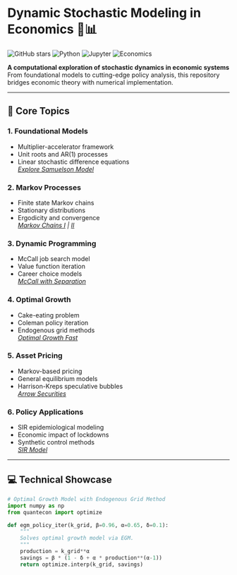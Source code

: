 # Dynamic Stochastic Modeling in Economics 🌌📊

![GitHub stars](https://img.shields.io/github/stars/yourusername/repo?style=social)
![Python](https://img.shields.io/badge/Python-3.8%2B-blue?logo=python)
![Jupyter](https://img.shields.io/badge/Jupyter-Notebook-orange?logo=jupyter)
![Economics](https://img.shields.io/badge/Economics-Macro%2FQuant-8A2BE2)

**A computational exploration of stochastic dynamics in economic systems**  
From foundational models to cutting-edge policy analysis, this repository bridges economic theory with numerical implementation.

---

## 🧠 Core Topics

### 1. **Foundational Models**
- Multiplier-accelerator framework
- Unit roots and AR(1) processes
- Linear stochastic difference equations  
*[Explore Samuelson Model](https://python.quantecon.org/samuelson.html)*

### 2. **Markov Processes**
- Finite state Markov chains
- Stationary distributions
- Ergodicity and convergence  
*[Markov Chains I](https://intro.quantecon.org/markov_chains_I.html) | [II](https://intro.quantecon.org/markov_chains_II.html)*

### 3. **Dynamic Programming**
- McCall job search model
- Value function iteration
- Career choice models  
*[McCall with Separation](https://python.quantecon.org/mccall_model_with_separation.html)*

### 4. **Optimal Growth**
- Cake-eating problem
- Coleman policy iteration
- Endogenous grid methods  
*[Optimal Growth Fast](https://python.quantecon.org/optgrowth_fast.html)*

### 5. **Asset Pricing**
- Markov-based pricing
- General equilibrium models
- Harrison-Kreps speculative bubbles  
*[Arrow Securities](https://python.quantecon.org/ge_arrow.html)*

### 6. **Policy Applications**
- SIR epidemiological modeling
- Economic impact of lockdowns
- Synthetic control methods  
*[SIR Model](https://python.quantecon.org/sir_model.html)*

---

## 💻 Technical Showcase

```python
# Optimal Growth Model with Endogenous Grid Method
import numpy as np
from quantecon import optimize

def egm_policy_iter(k_grid, β=0.96, α=0.65, δ=0.1):
    """
    Solves optimal growth model via EGM.
    """
    production = k_grid**α
    savings = β * (1 - δ + α * production**(α-1))
    return optimize.interp(k_grid, savings)
```
